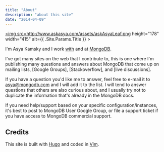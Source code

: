```yaml
---
title: "About"
description: "about this site"
date: "2014-04-09"
---
```


<a href="/" title="Home"> <img src=http://www.askasya.com/assets/askAsyaLeaf.png height="178" width="415" alt={{ .Site.Params.Title }} ></a>

I'm Asya Kamsky and I work [with](http://www.mongodb.org) and at [MongoDB](http://www.mongodb.com).

I've got many sites on the web that I contribute to, this is one where I'm
publishing many questions and answers about MongoDB that come up on mailing lists, [Google Groups], [Stackoverflow], and [live discussions].  

If you have a question you'd like me to answer, feel free to e-mail it to asya@mongodb.com and I will add it to the list.  I will tend to answer questions that others are also curious about, and I usually try not to duplicate the information that's already in the MongoDB docs.

If you need help/support based on your specific configuration/instances, it's best to post to MongoDB User Google Group, or file a support ticket if you have access to MongoDB commercial support.

## Credits

This site is built with [Hugo](http://gohugo.io/)
and coded in [Vim](http://vim.org).

